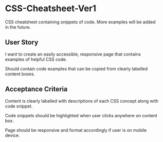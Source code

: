 # CSS-Cheatsheet-Ver1
CSS cheatsheet containing snippets of code. More examples will be added in the future. 

## User Story
I want to create an easily accessible, responsive page that contains examples of helpful CSS code.

Should contain code examples that can be copied from clearly labelled content boxes.  

## Acceptance Criteria
Content is clearly labelled with descriptions of each CSS concept along with code snippet. 

Code snippets should be highlighted when user clicks anywhere on content box.

Page should be responsive and format accordingly if user is on mobile device. 
